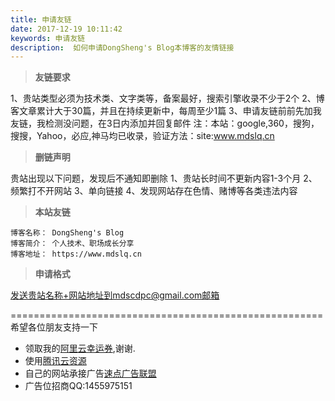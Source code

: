 ```yaml
---
title: 申请友链
date: 2017-12-19 10:11:42
keywords: 申请友链
description:  如何申请DongSheng's Blog本博客的友情链接
---
```


> **友链要求**

1、贵站类型必须为技术类、文字类等，备案最好，搜索引擎收录不少于2个
2、博客文章累计大于30篇，并且在持续更新中，每周至少1篇
3、申请友链前前先加我友链，我检测没问题，在3日内添加并回复邮件
注：本站：google,360，搜狗，搜搜，Yahoo，必应,神马均已收录，验证方法：site:www.mdslq.cn
> **删链声明**

贵站出现以下问题，发现后不通知即删除
1、贵站长时间不更新内容1-3个月
2、频繁打不开网站
3、单向链接
4、发现网站存在色情、赌博等各类违法内容
> **本站友链**

``` text
博客名称： DongSheng's Blog
博客简介： 个人技术、职场成长分享
博客地址： https://www.mdslq.cn
```

> **申请格式**

发送贵站名称+网站地址到mdscdpc@gmail.com邮箱

======================================================
希望各位朋友支持一下
- 领取我的[阿里云幸运券](https://promotion.aliyun.com/ntms/act/ambassador/sharetouser.html?userCode=xpdsz87p&utm_source=xpdsz87p),谢谢.
- 使用[腾讯云资源](https://cloud.tencent.com/redirect.php?redirect=1005&cps_key=5a162632de40024cd01aabff4d3f1370)
- 自己的网站承接广告[速点广告联盟](http://www.sudianlm.com/track/c/?rid=2056)
- 广告位招商QQ:1455975151
